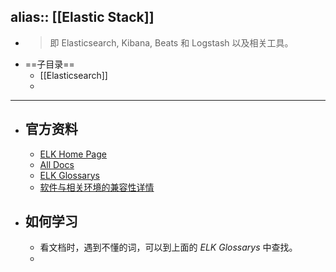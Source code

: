 alias:: [[Elastic Stack]]
---

- > 即 Elasticsearch, Kibana, Beats 和 Logstash 以及相关工具。
- ==子目录==
	- [[Elasticsearch]]
	-
- ---
- ## 官方资料
	- [ELK Home Page](https://www.elastic.co/elastic-stack/)
	- [All Docs](https://www.elastic.co/guide/index.html#viewall)
	- [ELK Glossarys](https://www.elastic.co/guide/en/elastic-stack-glossary/current/terms.html)
	- [软件与相关环境的兼容性详情](https://www.elastic.co/support/matrix#matrix_kubernetes)
- ## 如何学习
	- 看文档时，遇到不懂的词，可以到上面的 *ELK Glossarys* 中查找。
	-
